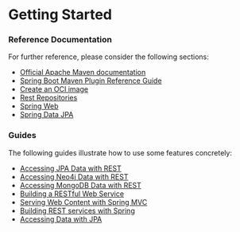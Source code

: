 # Getting Started

### Reference Documentation

For further reference, please consider the following sections:

* [Official Apache Maven documentation](https://maven.apache.org/guides/index.html)
* [Spring Boot Maven Plugin Reference Guide](https://docs.spring.io/spring-boot/docs/2.6.12-SNAPSHOT/maven-plugin/reference/html/)
* [Create an OCI image](https://docs.spring.io/spring-boot/docs/2.6.12-SNAPSHOT/maven-plugin/reference/html/#build-image)
* [Rest Repositories](https://docs.spring.io/spring-boot/docs/2.6.12-SNAPSHOT/reference/htmlsingle/#howto.data-access.exposing-spring-data-repositories-as-rest)
* [Spring Web](https://docs.spring.io/spring-boot/docs/2.6.12-SNAPSHOT/reference/htmlsingle/#web)
* [Spring Data JPA](https://docs.spring.io/spring-boot/docs/2.6.12-SNAPSHOT/reference/htmlsingle/#data.sql.jpa-and-spring-data)

### Guides

The following guides illustrate how to use some features concretely:

* [Accessing JPA Data with REST](https://spring.io/guides/gs/accessing-data-rest/)
* [Accessing Neo4j Data with REST](https://spring.io/guides/gs/accessing-neo4j-data-rest/)
* [Accessing MongoDB Data with REST](https://spring.io/guides/gs/accessing-mongodb-data-rest/)
* [Building a RESTful Web Service](https://spring.io/guides/gs/rest-service/)
* [Serving Web Content with Spring MVC](https://spring.io/guides/gs/serving-web-content/)
* [Building REST services with Spring](https://spring.io/guides/tutorials/rest/)
* [Accessing Data with JPA](https://spring.io/guides/gs/accessing-data-jpa/)

